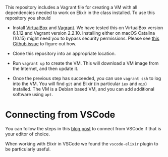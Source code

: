 This repository includes a Vagrant file for creating a VM
with all dependencies needed to work on Elixir in the class
installed. To use this repository you should

* Install [VirtualBox](https://www.virtualbox.org/wiki/Downloads) and [Vagrant](https://www.vagrantup.com/). We have tested this on VirtualBox
version 6.1.12 and Vagrant version 2.2.10. Installing either on macOS Catalina
(10.15) might need you to bypass security permissions. Please see 
[this Github issue](https://github.com/hashicorp/vagrant/issues/11127) to
figure out how.

* Clone this repository into an appropriate location.

* Run `vagrant up` to create the VM. This will download a VM image
  from the Internet, and then update it.

* Once the previous step has succeeded, you can use `vagrant ssh` to
  log into the VM. You will find `git` and Elixir (in particular `iex`
  and `mix`) installed. The VM is a Debian based VM, and you can
  add additional software using `apt`.

# Connecting from VSCode

You can follow the steps in this [blog post](https://medium.com/@lopezgand/connect-visual-studio-code-with-vagrant-in-your-local-machine-24903fb4a9de)
to connect from VSCode if that is your editor of choice.

When working with Elixir in VSCode we found the `vscode-elixir`
plugin to be particularly useful.
